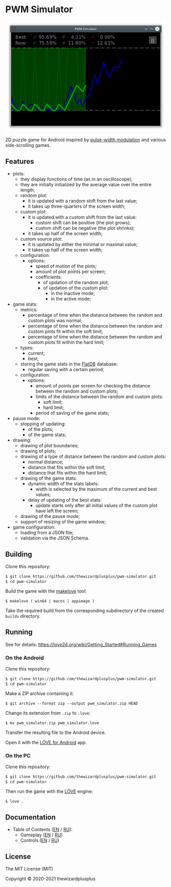# PWM Simulator

![](docs/screenshot.png)

2D puzzle game for Android inspired by [pulse-width modulation](https://en.wikipedia.org/wiki/Pulse-width_modulation) and various side-scrolling games.

## Features

- plots:
  - they display functions of time (as in an oscilloscope);
  - they are initially initialized by the average value over the entire length;
  - random plot:
    - it is updated with a random shift from the last value;
    - it takes up three-quarters of the screen width;
  - custom plot:
    - it is updated with a custom shift from the last value:
      - custom shift can be positive (the plot grows);
      - custom shift can be negative (the plot shrinks);
    - it takes up half of the screen width;
  - custom source plot:
    - it is updated by either the minimal or maximal value;
    - it takes up half of the screen width;
  - configuration:
    - options:
      - speed of motion of the plots;
      - amount of plot points per screen;
      - coefficients:
        - of updation of the random plot;
        - of updation of the custom plot:
          - in the inactive mode;
          - in the active mode;
- game stats:
  - metrics:
    - percentage of time when the distance between the random and custom plots was normal;
    - percentage of time when the distance between the random and custom plots fit within the soft limit;
    - percentage of time when the distance between the random and custom plots fit within the hard limit;
  - types:
    - current;
    - best;
  - storing the game stats in the [FlatDB](https://github.com/uleelx/FlatDB) database:
    - regular saving with a certain period;
  - configuration:
    - options:
      - amount of points per screen for checking the distance between the random and custom plots;
      - limits of the distance between the random and custom plots:
        - soft limit;
        - hard limit;
      - period of saving of the game stats;
- pause mode:
  - stopping of updating:
    - of the plots;
    - of the game stats;
- drawing:
  - drawing of plot boundaries;
  - drawing of plots;
  - drawing of a type of distance between the random and custom plots:
    - normal distance;
    - distance that fits within the soft limit;
    - distance that fits within the hard limit;
  - drawing of the game stats:
    - dynamic width of the stats labels:
      - width is selected by the maximum of the current and best values;
    - delay of updating of the best stats:
      - update starts only after all initial values of the custom plot have left the screen;
  - drawing of the pause mode;
  - support of resizing of the game window;
- game configuration:
  - loading from a JSON file;
  - validation via the JSON Schema.

## Building

Clone this repository:

```
$ git clone https://github.com/thewizardplusplus/pwm-simulator.git
$ cd pwm-simulator
```

Build the game with the [makelove](https://github.com/pfirsich/makelove) tool:

```
$ makelove ( win64 | macos | appimage )
```

Take the required build from the corresponding subdirectory of the created `builds` directory.

## Running

See for details: <https://love2d.org/wiki/Getting_Started#Running_Games>

### On the Android

Clone this repository:

```
$ git clone https://github.com/thewizardplusplus/pwm-simulator.git
$ cd pwm-simulator
```

Make a ZIP archive containing it:

```
$ git archive --format zip --output pwm_simulator.zip HEAD
```

Change its extension from `.zip` to `.love`:

```
$ mv pwm_simulator.zip pwm_simulator.love
```

Transfer the resulting file to the Android device.

Open it with the [LÖVE for Android](https://play.google.com/store/apps/details?id=org.love2d.android) app.

### On the PC

Clone this repository:

```
$ git clone https://github.com/thewizardplusplus/pwm-simulator.git
$ cd pwm-simulator
```

Then run the game with the [LÖVE](https://love2d.org/) engine:

```
$ love .
```

## Documentation

- Table of Contents ([EN](docs/README.md) / [RU](docs/README_ru.md)):
  - Gameplay ([EN](docs/gameplay.md) / [RU](docs/gameplay_ru.md))
  - Controls ([EN](docs/controls.md) / [RU](docs/controls_ru.md))

## License

The MIT License (MIT)

Copyright &copy; 2020-2021 thewizardplusplus
